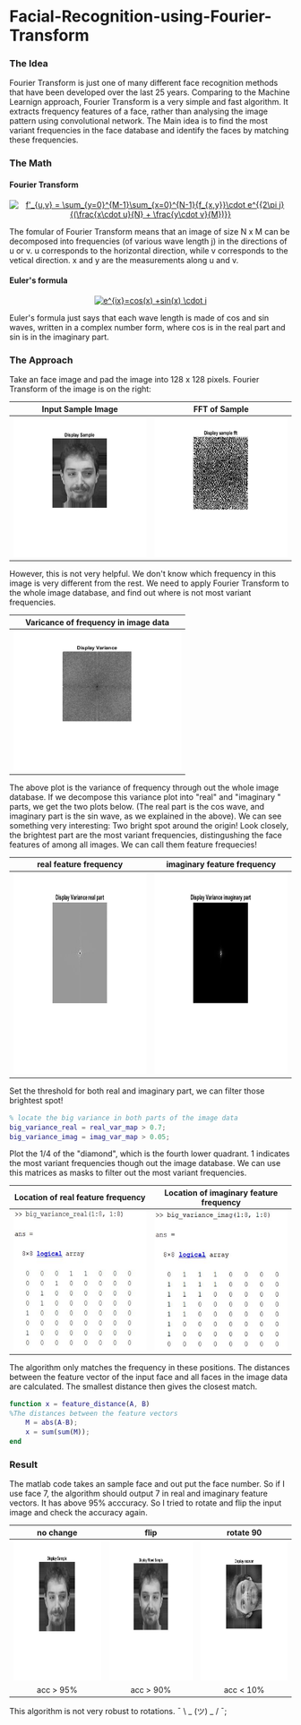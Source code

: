 # Facial-Recognition-using-Fourier-Transform

### The Idea
Fourier Transform is just one of many different face recognition methods that have been developed over the last 25 years. 
Comparing to the Machine Learnign approach, Fourier Transform is a very simple and fast algorithm. 
It extracts frequency features of a face, rather than analysing the image pattern using convolutional network.
The Main idea is to find the most variant frequencies in the face database and identify the faces by matching these frequencies.

### The Math
#### Fourier Transform
<p align="middle">
<a href="https://www.codecogs.com/eqnedit.php?latex=f'_{u,v}&space;=&space;\sum_{y=0}^{M-1}\sum_{x=0}^{N-1}{f_{x,y}}\cdot&space;e^{{2\pi&space;j}{(\frac{x\cdot&space;u}{N}&space;&plus;&space;\frac{y\cdot&space;v}{M})}}" target="_blank"><img src="https://latex.codecogs.com/gif.latex?f'_{u,v}&space;=&space;\sum_{y=0}^{M-1}\sum_{x=0}^{N-1}{f_{x,y}}\cdot&space;e^{{2\pi&space;j}{(\frac{x\cdot&space;u}{N}&space;&plus;&space;\frac{y\cdot&space;v}{M})}}" title="f'_{u,v} = \sum_{y=0}^{M-1}\sum_{x=0}^{N-1}{f_{x,y}}\cdot e^{{2\pi j}{(\frac{x\cdot u}{N} + \frac{y\cdot v}{M})}}" /></a>
</p>

The fomular of Fourier Transform means that an image of size N x M can be decomposed into frequencies (of various wave length j) in the directions of u or v. u corresponds to the horizontal direction, while v corresponds to the vetical direction. x and y are the measurements along u and v.

#### Euler's formula
<p align="middle">
<a href="https://www.codecogs.com/eqnedit.php?latex=e^{ix}=cos(x)&space;&plus;sin(x)&space;\cdot&space;i" target="_blank"><img src="https://latex.codecogs.com/gif.latex?e^{ix}=cos(x)&space;&plus;sin(x)&space;\cdot&space;i" title="e^{ix}=cos(x) +sin(x) \cdot i" /></a>
</p>

Euler's formula just says that each wave length is made of cos and sin waves, written in a complex number form, where cos is in the real part and sin is in the imaginary part. 

### The Approach
<p>
Take an face image and pad the image into 128 x 128 pixels. Fourier Transform of the image is on the right:
</p>


Input Sample Image         |  FFT of Sample
:-------------------------:|:-------------------------:
<img src="https://github.com/dwang0721/Facial-Recognition-using-Fourier-Transform/blob/master/output%20images/display%20sample.jpg" alt="Smiley face" height="250" width="290"> | <img src="https://github.com/dwang0721/Facial-Recognition-using-Fourier-Transform/blob/master/output%20images/sample%20fft.jpg" alt="Smiley face" height="250" width="290">


<p>
However, this is not very helpful. We don't know which frequency in this image is very different from the rest. 
We need to apply Fourier Transform to the whole image database, and find out where is not most variant frequencies. 
</p>


Varicance of frequency in image data         | 
:-------------------------:|
<img src="https://github.com/dwang0721/Facial-Recognition-using-Fourier-Transform/blob/master/output%20images/freq.jpg" alt="Smiley face" height="250" width="300">| 


<p>
The above plot is the variance of frequency through out the whole image database. If we decompose this variance plot into "real" and "imaginary " parts, we get the two plots below. (The real part is the cos wave, and imaginary part is the sin wave, as we explained in the above). We can see something very interesting: Two bright spot around the origin! Look closely, the brightest part are the most variant frequencies, distingushing the face features of among all images. We can call them feature frequecies!
</p>

real feature frequency |  imaginary feature frequency
:-------------------------:|:-------------------------:
<img src="https://github.com/dwang0721/Facial-Recognition-using-Fourier-Transform/blob/master/output%20images/real.jpg" height="360" width="410"> | <img src="https://github.com/dwang0721/Facial-Recognition-using-Fourier-Transform/blob/master/output%20images/imaginary.jpg" height="360" width="410">


<p>
Set the threshold for both real and imaginary part, we can filter those brightest spot!
</p>

```matlab
% locate the big variance in both parts of the image data
big_variance_real = real_var_map > 0.7;
big_variance_imag = imag_var_map > 0.05;
```

<p>
Plot the 1/4 of the "diamond", which is the fourth lower quadrant. 1 indicates the most variant frequencies though out the image database. We can use this matrices as masks to filter out  the most variant frequencies.</p>


Location of real feature frequency        |  Location of imaginary feature frequency
:-------------------------:|:-------------------------:
  <img src="https://github.com/dwang0721/Facial-Recognition-using-Fourier-Transform/blob/master/output%20images/big_variance_real_loc.JPG" alt="Smiley face" height="250" width="300"> | <img src="https://github.com/dwang0721/Facial-Recognition-using-Fourier-Transform/blob/master/output%20images/big_variance_imag_loc.JPG" alt="Smiley face" height="250" width="300">
 
<p>
The algorithm only matches the frequency in these positions. The distances between the feature vector of the input face and all faces in the image data are calculated. The smallest distance then gives the closest match.
</p>

```matlab
function x = feature_distance(A, B)
%The distances between the feature vectors
    M = abs(A-B);
    x = sum(sum(M));
end
```

### Result

The matlab code takes an sample face and out put the face number. So if I use face 7, the algorithm should output 7 in real and imaginary feature vectors. It has above 95% acccuracy. So I tried to rotate and flip the input image and check the accuracy again.

 no change        |  flip   |   rotate 90 
:-------------------------:|:-------------------------:|:-------------------------:
<img src="https://github.com/dwang0721/Facial-Recognition-using-Fourier-Transform/blob/master/output%20images/display%20sample.jpg" alt="Smiley face" height="250" width="290">|  <img src="https://github.com/dwang0721/Facial-Recognition-using-Fourier-Transform/blob/master/output%20images/fliped%20sample_both_match.jpg" alt="Smiley face" height="250" width="300">|<img src="https://github.com/dwang0721/Facial-Recognition-using-Fourier-Transform/blob/master/output%20images/rotate90%20sample_none_match.jpg" alt="Smiley face" height="250" width="300">
 acc > 95%       |   acc > 90%    |   acc < 10% 

This algorithm is not very robust to rotations. ¯ \ _ (ツ) _ / ¯;



